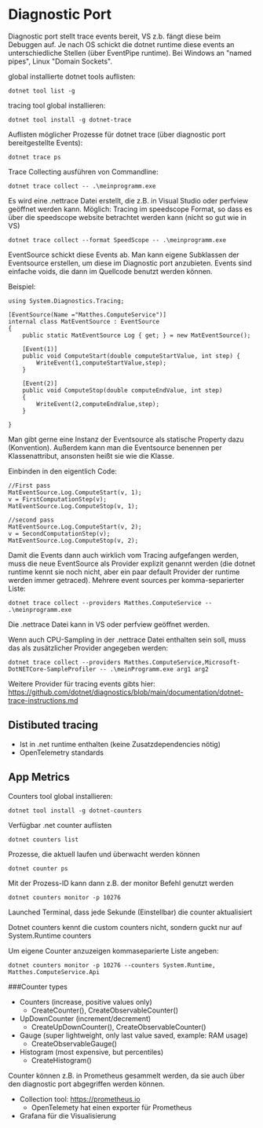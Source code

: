 # Diagnostic Port
Diagnostic port stellt trace events bereit, VS z.b. fängt diese beim Debuggen auf. Je nach OS schickt die dotnet runtime diese events an unterschiedliche Stellen (über EventPipe runtime). Bei Windows an "named pipes", Linux "Domain Sockets". 

global installierte dotnet tools auflisten:

    dotnet tool list -g

tracing tool global installieren:

    dotnet tool install -g dotnet-trace

   Auflisten möglicher Prozesse für dotnet trace (über diagnostic port bereitgestellte Events):
   
    dotnet trace ps

Trace Collecting ausführen von Commandline:

    dotnet trace collect -- .\meinprogramm.exe

Es wird eine .nettrace Datei erstellt, die z.B. in Visual Studio oder perfview geöffnet werden kann.
Möglich: Tracing im speedscope Format, 
so dass es über die speedscope website betrachtet werden kann (nicht so gut wie in VS)

    dotnet trace collect --format SpeedScope -- .\meinprogramm.exe

EventSource schickt diese Events ab. Man kann eigene Subklassen 
der Eventsource erstellen, um diese im Diagnostic port anzubieten.
Events sind einfache voids, die dann im Quellcode benutzt werden können.

Beispiel:
    
    using System.Diagnostics.Tracing;

    [EventSource(Name ="Matthes.ComputeService")]
    internal class MatEventSource : EventSource
    {
        public static MatEventSource Log { get; } = new MatEventSource();

        [Event(1)]
        public void ComputeStart(double computeStartValue, int step) {
            WriteEvent(1,computeStartValue,step);
        }

        [Event(2)]
        public void ComputeStop(double computeEndValue, int step)
        {
            WriteEvent(2,computeEndValue,step);
        }

    }
Man gibt gerne eine Instanz der Eventsource als statische Property dazu (Konvention).
Außerdem kann man die Eventsource benennen per Klassenattribut, ansonsten heißt sie wie die Klasse.

Einbinden in den eigentlich Code:

    //First pass
    MatEventSource.Log.ComputeStart(v, 1);
    v = FirstComputationStep(v);
    MatEventSource.Log.ComputeStop(v, 1);

    //second pass
    MatEventSource.Log.ComputeStart(v, 2);
    v = SecondComputationStep(v);
    MatEventSource.Log.ComputeStop(v, 2);

Damit die Events dann auch wirklich vom Tracing aufgefangen werden, muss
die neue EventSource als Provider explizit genannt werden (die dotnet runtime kennt sie noch nicht,
aber ein paar default Provider der runtime werden immer getraced).
Mehrere event sources per komma-separierter Liste:

    dotnet trace collect --providers Matthes.ComputeService -- .\meinprogramm.exe

Die .nettrace Datei kann in VS oder perfview geöffnet werden.

Wenn auch CPU-Sampling in der .nettrace Datei enthalten sein soll, muss das als zusätzlicher 
Provider angegeben werden:

    dotnet trace collect --providers Matthes.ComputeService,Microsoft-DotNETCore-SampleProfiler -- .\meinProgramm.exe arg1 arg2

Weitere Provider für tracing events gibts hier:
https://github.com/dotnet/diagnostics/blob/main/documentation/dotnet-trace-instructions.md


## Distibuted tracing
* Ist in .net runtime enthalten (keine Zusatzdependencies nötig)
* OpenTelemetry standards




## App Metrics

Counters tool global installieren:
    
    dotnet tool install -g dotnet-counters

Verfügbar .net counter auflisten

    dotnet counters list

Prozesse, die aktuell laufen und überwacht werden können

    dotnet counter ps

Mit der Prozess-ID kann dann z.B. der monitor Befehl genutzt werden

    dotnet counters monitor -p 10276
 
 Launched Terminal, dass jede Sekunde (Einstellbar) die counter aktualisiert

 Dotnet counters kennt die custom counters nicht, sondern guckt nur auf System.Runtime counters

 Um eigene Counter anzuzeigen kommaseparierte Liste angeben:

    dotnet counters monitor -p 10276 --counters System.Runtime, Matthes.ComputeService.Api
    
###Counter types
   
* Counters (increase, positive values only)
    * CreateCounter(), CreateObservableCounter()
* UpDownCounter (increment/decrement)
    * CreateUpDownCounter(), CreateObservableCounter()
* Gauge (super lightweight, only last value saved, example: RAM usage)
    * CreateObservableGauge()
* Histogram (most expensive, but percentiles)
    * CreateHistogram()

Counter können z.B. in Prometheus gesammelt werden, da sie auch über den diagnostic port abgegriffen werden können.
* Collection tool: https://prometheus.io
    * OpenTelemety hat einen exporter für Prometheus
* Grafana für die Visualisierung
